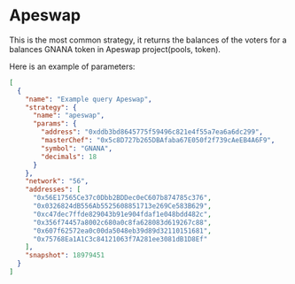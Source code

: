 # Apeswap

This is the most common strategy, it returns the balances of the voters for a balances GNANA token
in Apeswap project(pools, token).

Here is an example of parameters:
```json
[
  {
    "name": "Example query Apeswap",
    "strategy": {
      "name": "apeswap",
      "params": {
        "address": "0xddb3bd8645775f59496c821e4f55a7ea6a6dc299",
        "masterChef": "0x5c8D727b265DBAfaba67E050f2f739cAeEB4A6F9",
        "symbol": "GNANA",
        "decimals": 18
      }
    },
    "network": "56",
    "addresses": [
      "0x56E17565Ce37c0Dbb2BDDec0eC607b874785c376",
      "0x0326824dB556Ab5525608851713e269Ce583B629",
      "0xc47dec7ffde829043b91e904fdaf1e048bdd482c",
      "0x356f74457a8002c680a0c8fa628083d619267c88",
      "0x607f62572ea0c00da5048eb39d89d32110151681",
      "0x75768Ea1A1C3c84121063f7A281ee3081dB1D8Ef"
    ],
    "snapshot": 18979451
  }
]


```
